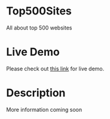 # Top500Sites
All about top 500 websites

# Live Demo
Please check out [this link](http://bhargav2785.github.io/Top500Sites/) for live demo.

# Description
More information coming soon